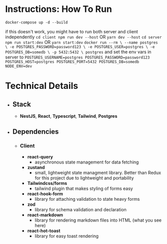 # Instructions: How To Run

`docker-compose up -d --build`

if this doesn't work, you might have to run both server and client independently
`cd client npm run dev --host` OR `yarn dev --host`
`cd server npm run start:dev` OR `yarn start:dev`
`docker run --rm \
      --name postgres \
      -e POSTGRES_PASSWORD=password123 \
      -e POSTGRES_USER=postgres \
      -e POSTGRES_DB=somedb \
      -p 5432:5432 \
      postgres`
and set the env vars in server to `POSTGRES_USERNAME=postgres
POSTGRES_PASSWORD=password123
POSTGRES_HOST=postgres
POSTGRES_PORT=5432
POSTGRES_DB=somedb
NODE_ENV=dev`

# Technical Details

- ## Stack
  - **NestJS**, **React**, **Typescript**, **Tailwind**, **Postgres**
- ## Dependencies
  - ### Client
    - **react-query**
      - asynchronous state management for data fetching
    - **zustand**
      - small, lightweight state managment library. Better than Redux for this project due to lightweight and portability
    - **Tailwindcss/forms**
      - tailwind plugin that makes styling of forms easy
    - **react-hook-form**
      - library for attaching validation to state heavy forms
    - **zod**
      - library for schema validation and declaration
    - **react-markdown**
      - library for rendering markdown files into HTML (what you see here)
    - **react-hot-toast**
      - library for easy toast rendering
